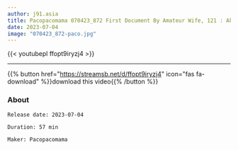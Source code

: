 ```yaml
---
author: j91.asia
title: Pacopacomama 070423_872 First Document By Amateur Wife, 121 : Ako Fujimoto
date: 2023-07-04
image: "070423_872-paco.jpg"
---
```



{{< youtubepl ffopt9iryzj4 >}}
___

{{% button href="https://streamsb.net/d/ffopt9iryzj4" icon="fas fa-download" %}}download this video{{% /button %}}
### About

`Release date: 2023-07-04`

`Duration: 57 min`

`Maker:	Pacopacomama`